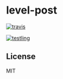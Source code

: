 # level-post


[![travis](https://travis-ci.org/dominictarr/level-post.png?branch=master)
](https://travis-ci.org/dominictarr/level-post)

[![testling](http://ci.testling.com/dominictarr/level-post.png)
](http://ci.testling.com/dominictarr/level-post)

## License

MIT
